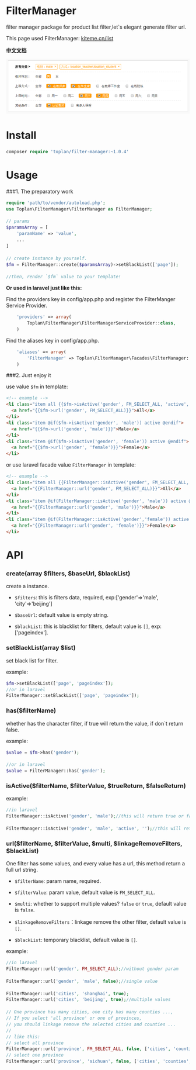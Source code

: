 # FilterManager

filter manager package for product list filter,let`s elegant generate filter url.

This page used FilterManager: [kiteme.cn/list](http://kiteme.cn/list)

**[中文文档](https://github.com/toplan/FilterManager/blob/master/README_CN.md)**

![demo image](fm-demo2.png)

# Install

```php
composer require 'toplan/filter-manager:~1.0.4'
```

# Usage

###1. The preparatory work

```php
require 'path/to/vendor/autoload.php';
use Toplan\FilterManager\FilterManager as FilterManager;

// params
$paramsArray = [
    'paramName' => 'value',
    ...
]

// create instance by yourself.
$fm = FilterManager::create($paramsArray)->setBlackList(['page']);

//then, render `$fm` value to your template!
```

**Or used in laravel just like this:**

Find the providers key in config/app.php and register the FilterManger Service Provider.
```php
    'providers' => array(
        Toplan\FilterManager\FilterManagerServiceProvider::class,
    )
```    
Find the aliases key in config/app.php.
```php
    'aliases' => array(
        'FilterManager' => Toplan\FilterManager\Facades\FilterManager::class,
    )
```

###2. Just enjoy it

use value `$fm` in template:
```html
<!-- example -->
<li class="item all {{$fm->isActive('gender', FM_SELECT_ALL, 'active', '')}}">
  <a href="{{$fm->url('gender', FM_SELECT_ALL)}}">All</a>
</li>
<li class="item @if($fm->isActive('gender', 'male')) active @endif">
  <a href="{{$fm->url('gender', 'male')}}">Male</a>
</li>
<li class="item @if($fm->isActive('gender', 'female')) active @endif">
  <a href="{{$fm->url('gender', 'female')}}">Female</a>
</li>
```

or use laravel facade value `FilterManager` in template:
```html
<!-- example -->
<li class="item all {{FilterManager::isActive('gender', FM_SELECT_ALL, 'active', '')}}">
  <a href="{{FilterManager::url('gender', FM_SELECT_ALL)}}">All</a>
</li>
<li class="item @if(FilterManager::isActive('gender', 'male')) active @endif">
  <a href="{{FilterManager::url('gender', 'male')}}">Male</a>
</li>
<li class="item @if(FilterManager::isActive('gender','female')) active @endif">
  <a href="{{FilterManager::url('gender', 'female')}}">Female</a>
</li>
```

# API

### create(array $filters, $baseUrl, $blackList)

create a instance.

- `$filters`: this is filters data, required, exp:['gender'=>'male', 'city'=>'beijing']

- `$baseUrl`: default value is empty string.

- `$blackList`: this is blacklist for filters, default value is `[]`, exp:['pageindex'].
 
### setBlackList(array $list)

set black list for filter.

example:
```php
$fm->setBlackList(['page', 'pageindex']);
//or in laravel
FilterManager::setBlackList(['page', 'pageindex']);
```

### has($filterName)

whether has the character filter, if true will return the value, if don`t return false.

example:
```php
$value = $fm->has('gender');

//or in laravel
$value = FilterManager::has('gender');
```

### isActive($filterName, $filterValue, $trueReturn, $falseReturn)

example:
```php
//in laravel
FilterManager::isActive('gender', 'male');//this will return true or false;

FilterManager::isActive('gender', 'male', 'active', '');//this will return 'active' or '';
```
 
### url($filterName, $filterValue, $multi, $linkageRemoveFilters, $blackList)

One filter has some values, and every value has a url, this method return a full url string.

- `$filterName`: param name, required.

- `$filterValue`: param value, default value is `FM_SELECT_ALL`.

- `$multi`: whether to support multiple values? `false` or `true`, default value is `false`.

- `$linkageRemoveFilters`：linkage remove the other filter, default value is `[]`.

- `$blackList`: temporary blacklist, default value is ``[]``.

example:
```php
//in laravel
FilterManager::url('gender', FM_SELECT_ALL);//without gender param

FilterManager::url('gender', 'male', false);//single value

FilterManager::url('cities', 'shanghai', true);
FilterManager::url('cities', 'beijing', true);//multiple values

// One province has many cities, one city has many counties ...,
// If you select 'all province' or one of provinces,
// you should linkage remove the selected cities and counties ...
//
// like this:
// select all province
FilterManager::url('province', FM_SELECT_ALL, false, ['cities', 'counties', ...]);//linkage remove selected cities
// select one province
FilterManager::url('province', 'sichuan', false, ['cities', 'counties', ...]);//linkage remove selected cities
```
